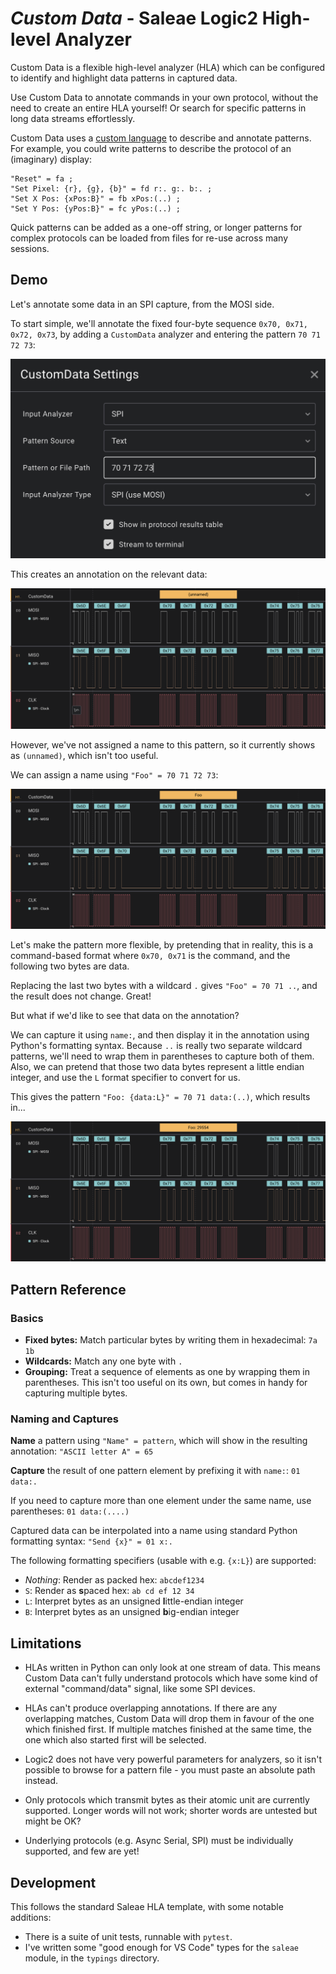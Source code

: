 # _**Custom Data**_ - Saleae Logic2 High-level Analyzer

Custom Data is a flexible high-level analyzer (HLA) which can be configured to identify and
highlight data patterns in captured data.

Use Custom Data to annotate commands in your own protocol, without the need to create an entire HLA
yourself! Or search for specific patterns in long data streams effortlessly.

Custom Data uses a [custom language](#pattern-reference) to describe and annotate patterns. For
example, you could write patterns to describe the protocol of an (imaginary) display:

```
"Reset" = fa ;
"Set Pixel: {r}, {g}, {b}" = fd r:. g:. b:. ;
"Set X Pos: {xPos:B}" = fb xPos:(..) ;
"Set Y Pos: {yPos:B}" = fc yPos:(..) ;
```

Quick patterns can be added as a one-off string, or longer patterns for complex protocols can be
loaded from files for re-use across many sessions.

## Demo

Let's annotate some data in an SPI capture, from the MOSI side.

To start simple, we'll annotate the fixed four-byte sequence `0x70, 0x71, 0x72, 0x73`, by adding a
`CustomData` analyzer and entering the pattern `70 71 72 73`:

![The Analyzer Settings window, showing the pattern "70 71 72 73" entered.](img/settings.png)

This creates an annotation on the relevant data:

![A capture with three channels - MOSI, MISO, and CLK. MOSI has an annotation showing "(unnamed)" for that pattern.](img/steps_1_unnamed.png)

However, we've not assigned a name to this pattern, so it currently shows as `(unnamed)`, which
isn't too useful.

We can assign a name using `"Foo" = 70 71 72 73`:

![The same capture, but with the annotation showing "Foo" instead.](img/steps_2_named.png)

Let's make the pattern more flexible, by pretending that in reality, this is a command-based format
where `0x70, 0x71` is the command, and the following two bytes are data.

Replacing the last two bytes with a wildcard `.` gives `"Foo" = 70 71 ..`, and the result does not
change. Great!

But what if we'd like to see that data on the annotation?

We can capture it using `name:`, and then display it in the annotation using Python's formatting
syntax. Because `..` is really two separate wildcard patterns, we'll need to wrap them in
parentheses to capture both of them. Also, we can pretend that those two data bytes represent a
little endian integer, and use the `L` format specifier to convert for us.

This gives the pattern `"Foo: {data:L}" = 70 71 data:(..)`, which results in...

![The same capture, but with the annotation showing "Foo 29554" instead.](img/steps_3_capture.png)

## Pattern Reference

### Basics

- **Fixed bytes:** Match particular bytes by writing them in hexadecimal: `7a 1b`
- **Wildcards:** Match any one byte with `.`
- **Grouping:** Treat a sequence of elements as one by wrapping them in parentheses. This isn't too
  useful on its own, but comes in handy for capturing multiple bytes.

### Naming and Captures

**Name** a pattern using `"Name" = pattern`, which will show in the resulting annotation: `"ASCII letter A" = 65`

**Capture** the result of one pattern element by prefixing it with `name:`: `01 data:.`

If you need to capture more than one element under the same name, use parentheses: `01 data:(....)`

Captured data can be interpolated into a name using standard Python formatting syntax: `"Send {x}" = 01 x:.`

The following formatting specifiers (usable with e.g. `{x:L}`) are supported:

- _Nothing_: Render as packed hex: `abcdef1234`
- `S`: Render as **s**paced hex: `ab cd ef 12 34`
- `L`: Interpret bytes as an unsigned **l**ittle-endian integer
- `B`: Interpret bytes as an unsigned **b**ig-endian integer

## Limitations

- HLAs written in Python can only look at one stream of data. This means Custom Data can't fully
  understand protocols which have some kind of external "command/data" signal, like some SPI
  devices.

- HLAs can't produce overlapping annotations. If there are any overlapping matches, Custom Data will
  drop them in favour of the one which finished first. If multiple matches finished at the same
  time, the one which also started first will be selected.

- Logic2 does not have very powerful parameters for analyzers, so it isn't possible to browse for a
  pattern file - you must paste an absolute path instead.

- Only protocols which transmit bytes as their atomic unit are currently supported.
  Longer words will not work; shorter words are untested but might be OK?

- Underlying protocols (e.g. Async Serial, SPI) must be individually supported, and few are yet!

## Development

This follows the standard Saleae HLA template, with some notable additions:

- There is a suite of unit tests, runnable with `pytest`.
- I've written some "good enough for VS Code" types for the `saleae` module, in the `typings`
  directory.
